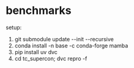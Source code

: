 # benchmarks
setup:
1) git submodule update --init --recursive
2) conda install -n base -c conda-forge mamba
3) pip install uv dvc
4) cd tc_supercon; dvc repro -f

   
